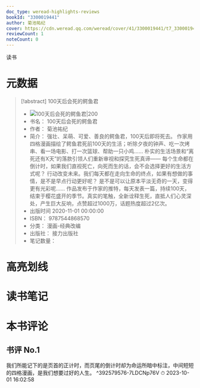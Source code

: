 ```yaml
---
doc_type: weread-highlights-reviews
bookId: "3300019441"
author: 菊池祐纪
cover: https://cdn.weread.qq.com/weread/cover/41/3300019441/t7_3300019441.jpg
reviewCount: 1
noteCount: 0
---
```

读书
# 元数据
> [!abstract] 100天后会死的鳄鱼君
> - ![ 100天后会死的鳄鱼君|200](https://cdn.weread.qq.com/weread/cover/41/3300019441/t7_3300019441.jpg)
> - 书名： 100天后会死的鳄鱼君
> - 作者： 菊池祐纪
> - 简介： 强壮、呆萌、可爱、善良的鳄鱼君，100天后即将死去。
作家用四格漫画描绘了鳄鱼君死前100天的生活；听除夕夜的钟声、吃一次烤串、看一场电影、打一次篮球、帮助一只小鸡……
朴实的生活场景和“离死还有X天”的落款引领人们重新审视和探究生死真谛——
每个生命都在倒计时，如果我们直视死亡，向死而生的话，会不会选择更好的生活方式呢？
行动改变未来。我们每天都在走向生命的终点，如果有想做的事情，是不是早点行动更好呢？
是不是可以让原本平淡无奇的一天，变得更有光彩呢……
作品发布于作家的推特，每天发表一篇，持续100天，结束于樱花盛开的季节。真实的笔触，全新诠释生死，直抵人们心灵深处，产生巨大反响，点赞超过1000万，话题热度超过2亿次。
> - 出版时间 2020-11-01 00:00:00
> - ISBN： 9787544868570
> - 分类： 漫画-经典改编
> - 出版社： 接力出版社
> - 笔记数量： 

# 高亮划线

# 读书笔记

# 本书评论

## 书评 No.1 
我们所能记下的是页首的正计时，而页尾的倒计时却为命运所暗中标注，中间短短的四格漫画，是我们想要过好的人生。 ^392579576-7LDCNp76V
⏱ 2023-10-01 16:02:58
